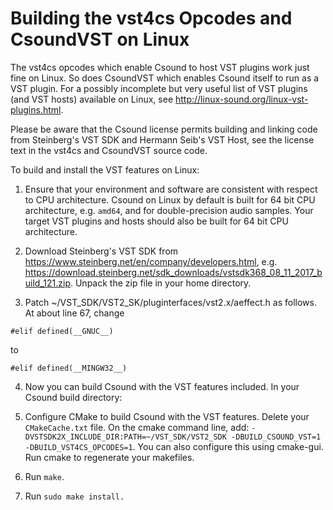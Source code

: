 Building the vst4cs Opcodes and CsoundVST on Linux
==================================================

The vst4cs opcodes which enable Csound to host VST plugins work just fine on Linux. So does CsoundVST which enables Csound itself to run as a VST plugin. For a possibly incomplete but very useful list of VST plugins (and VST hosts) available on Linux, see http://linux-sound.org/linux-vst-plugins.html.

Please be aware that the Csound license permits building and linking code from Steinberg's VST SDK and Hermann Seib's VST Host, see the license text in the vst4cs and CsoundVST source code.

To build and install the VST features on Linux:

1. Ensure that your environment and software are consistent with respect to CPU architecture. Csound on Linux by default is built for 64 bit CPU architecture, e.g. `amd64`, and for double-precision audio samples. Your target VST plugins and hosts should also be built for 64 bit CPU architecture.

2. Download Steinberg's VST SDK from https://www.steinberg.net/en/company/developers.html, e.g. https://download.steinberg.net/sdk_downloads/vstsdk368_08_11_2017_build_121.zip. Unpack the zip file in your home directory.

3. Patch ~/VST_SDK/VST2_SK/pluginterfaces/vst2.x/aeffect.h as follows. At about line 67, change

```
#elif defined(__GNUC__)
```

to 

```
#elif defined(__MINGW32__)
```

4. Now you can build Csound with the VST features included. In your Csound build directory:

 1. Configure CMake to build Csound with the VST features. Delete your `CMakeCache.txt` file. On the cmake command line, add: `-DVSTSDK2X_INCLUDE_DIR:PATH=~/VST_SDK/VST2_SDK -DBUILD_CSOUND_VST=1 -DBUILD_VST4CS_OPCODES=1`. You can also configure this using cmake-gui.  Run cmake to regenerate your makefiles.

 2. Run `make`.

 3. Run `sudo make install.`




